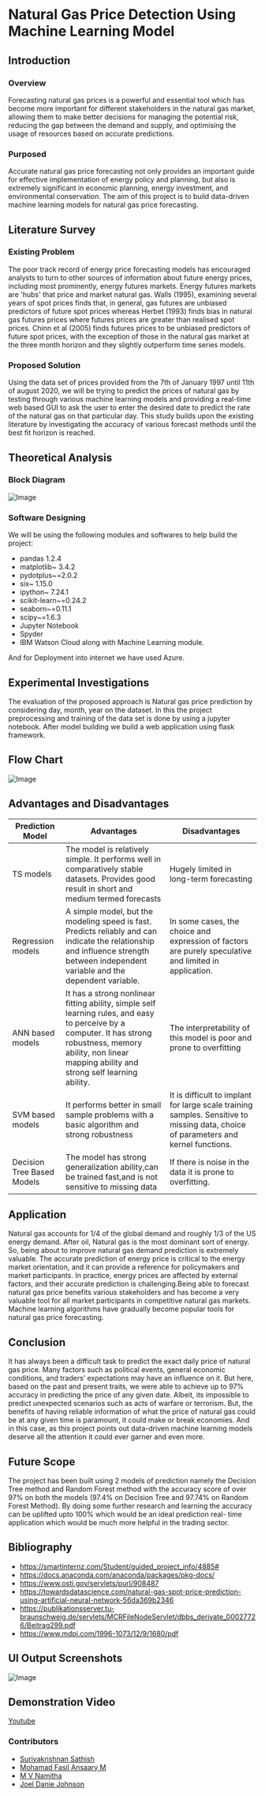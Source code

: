 # Natural Gas Price Detection Using Machine Learning Model

## Introduction
### Overview
Forecasting natural gas prices is a powerful and essential tool which has become more important for different stakeholders in the natural gas market, allowing them to make better decisions for managing the potential risk, reducing the gap between the demand and supply, and optimising the usage of resources based on accurate predictions.
 
### Purposed
Accurate natural gas price forecasting not only provides an important guide for effective implementation of energy policy and planning, but also is extremely significant in economic planning, energy investment, and environmental conservation. 
The aim of this project is to build data-driven machine learning models for natural gas price forecasting.

## Literature Survey
### Existing Problem
The poor track record of energy price forecasting models has encouraged analysts to turn to other sources of information about future energy prices, including most prominently, energy futures markets. Energy futures markets are 'hubs' that price and market natural gas. Walls (1995), examining several years of spot prices finds that, in general, gas futures are unbiased predictors of future spot prices whereas Herbet (1993) finds bias in natural gas futures prices where futures prices are greater than realised spot prices. Chinn et al (2005) finds futures prices to be unbiased predictors of future spot prices, with the exception of those in the natural gas market at the three month horizon and they slightly outperform time series models.
### Proposed Solution
Using the data set of prices provided from the 7th of January 1997 until 11th of august 2020, we will be trying to predict the prices of natural gas by testing through various machine learning models and providing a real-time web based GUI to ask the user to enter the desired date to predict the rate of the natural gas on that particular day. This study builds upon the existing literature by investigating the accuracy of various forecast methods until the best fit horizon is reached.

## Theoretical Analysis
### Block Diagram
![Image](https://github.com/suriya-1403/Natural-Gas-Price-Prediction-System/blob/main/Images/Technical%20Architecture.png)
### Software Designing
We will be using the following modules and softwares to help build the project:
- pandas 1.2.4
- matplotlib~ 3.4.2
- pydotplus~=2.0.2
- six~ 1.15.0
- ipython~ 7.24.1
- scikit-learn~=0.24.2
- seaborn~=0.11.1
- scipy~=1.6.3
- Jupyter Notebook
- Spyder
- IBM Watson Cloud along with Machine Learning module.

And for Deployment into internet we have used Azure.

## Experimental Investigations

The evaluation of the proposed approach is Natural gas price prediction by considering day, month, year on the dataset.
In this the project preprocessing and training of the data set is done by using a jupyter notebook.
After model building we build a web application using flask framework.

## Flow Chart
![Image](https://github.com/suriya-1403/Natural-Gas-Price-Prediction-System/blob/main/Images/Flow%20chart.png)

## Advantages and Disadvantages
| Prediction Model  | Advantages | Disadvantages |
| ------------- | ------------- | ------------- |
| TS models  | The model is relatively simple. It performs well in comparatively stable datasets. Provides good result in short and medium termed forecasts  | Hugely limited in long-term forecasting |
| Regression models  | A simple model, but the modeling speed is fast. Predicts reliably and can indicate the relationship and influence strength between independent variable and the dependent variable.  | In some cases, the choice and expression of factors are purely speculative and limited in application. |
| ANN based models  | It has a strong nonlinear fitting ability, simple self learning rules, and easy to perceive by a computer. It has strong robustness, memory ability, non linear mapping ability and strong self learning ability. | The interpretability of this model is poor and prone to overfitting |
| SVM based models  | It performs better in small sample problems with a basic algorithm and strong robustness | It is difficult to implant for large scale training samples. Sensitive to missing data, choice of parameters and kernel functions. |
| Decision Tree Based Models | The model has strong generalization ability,can be trained fast,and is not sensitive to missing data | If there is noise in the data it is prone to overfitting. |

## Application
Natural gas accounts for 1/4 of the global demand and roughly 1/3 of the US energy demand. After oil, Natural gas is the most dominant sort of energy. So, being about to improve natural gas demand prediction is extremely valuable.
The accurate prediction of energy price is critical to the energy market orientation, and it can provide a reference for policymakers and market participants. In practice, energy prices are affected by external factors, and their accurate prediction is challenging.Being able to forecast natural gas price benefits various stakeholders and has become a very valuable tool for all market participants in competitive natural gas markets. Machine learning algorithms have gradually become popular tools for natural gas price forecasting.

## Conclusion
It has always been a difficult task to predict the exact daily price of natural gas price. Many factors such as political events, general economic conditions, and traders’ expectations may have an influence on it. But here, based on the past and present traits, we were able to achieve up to 97% accuracy in predicting the price of any given date. Albeit, its impossible to predict unexpected scenarios such as acts of warfare or terrorism. But, the benefits of having reliable information of what the price of natural gas could be at any given time is paramount, it could make or break economies. And in this case, as this project points out data-driven machine learning models deserve all the attention it could ever garner and even more.

## Future Scope
The project has been built using 2 models of prediction namely the Decision Tree method and Random Forest method with the accuracy score of over 97% on both the models (97.4% on Decision Tree and 97.74% on Random Forest Method). By doing some further research and learning the accuracy can be uplifted upto 100% which would be an ideal prediction real- time application which would be much more helpful in the trading sector.

## Bibliography
- https://smartinternz.com/Student/guided_project_info/4885#
- https://docs.anaconda.com/anaconda/packages/pkg-docs/
- https://www.osti.gov/servlets/purl/908487
- https://towardsdatascience.com/natural-gas-spot-price-prediction-using-artificial-neural-network-56da369b2346
- https://publikationsserver.tu-braunschweig.de/servlets/MCRFileNodeServlet/dbbs_derivate_00027726/Beitrag299.pdf
- https://www.mdpi.com/1996-1073/12/9/1680/pdf
## UI Output Screenshots
![Image](https://github.com/suriya-1403/Natural-Gas-Price-Prediction-System/blob/main/Images/UI%20Image.png)

## Demonstration Video
[Youtube](https://youtu.be/BYdsDyq_tVA)

### Contributors
- [Suriyakrishnan Sathish](https://github.com/suriya-1403)
- [Mohamad Fasil Ansaary M](https://github.com/FasilCR7)
- [M V Namitha](https://github.com/MakamNamitha)
- [Joel Danie Johnson](https://github.com/Joeldanie)

